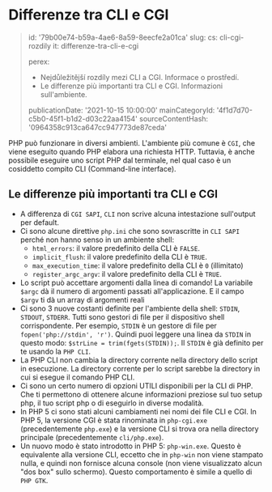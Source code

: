 Differenze tra CLI e CGI
========================

> id: '79b00e74-b59a-4ae6-8a59-8eecfe2a01ca'
> slug:
> 	cs: cli-cgi-rozdily
> 	it: differenze-tra-cli-e-cgi
> 
> perex:
> 	- Nejdůležitější rozdíly mezi CLI a CGI. Informace o prostředí.
> 	- Le differenze più importanti tra CLI e CGI. Informazioni sull'ambiente.
> 
> publicationDate: '2021-10-15 10:00:00'
> mainCategoryId: '4f1d7d70-c5b0-45f1-b1d2-d03c22aa4154'
> sourceContentHash: '0964358c913ca647cc947773de87ceda'

PHP può funzionare in diversi ambienti. L'ambiente più comune è `CGI`, che viene eseguito quando PHP elabora una richiesta HTTP. Tuttavia, è anche possibile eseguire uno script PHP dal terminale, nel qual caso è un cosiddetto compito CLI (Command-line interface).

Le differenze più importanti tra CLI e CGI
-------------------------------------

- A differenza di `CGI SAPI`, `CLI` non scrive alcuna intestazione sull'output per default.
- Ci sono alcune direttive `php.ini` che sono sovrascritte in `CLI SAPI` perché non hanno senso in un ambiente shell:
   - `html_errors`: il valore predefinito della CLI è `FALSE`.
   - `implicit_flush`: il valore predefinito della CLI è `TRUE`.
   - `max_execution_time`: il valore predefinito della CLI è `0` (illimitato)
   - `register_argc_argv`: il valore predefinito della CLI è `TRUE`.
- Lo script può accettare argomenti dalla linea di comando! La variabile `$argc` dà il numero di argomenti passati all'applicazione. E il campo `$argv` ti dà un array di argomenti reali
- Ci sono 3 nuove costanti definite per l'ambiente della shell: `STDIN`, `STDOUT`, `STDERR`. Tutti sono gestori di file per il dispositivo shell corrispondente. Per esempio, `STDIN` è un gestore di file per `fopen('php://stdin', 'r')`. Quindi puoi leggere una linea da `STDIN` in questo modo: `$strLine = trim(fgets(STDIN));`. Il `STDIN` è già definito per te usando la `PHP CLI`.
- La PHP CLI non cambia la directory corrente nella directory dello script in esecuzione. La directory corrente per lo script sarebbe la directory in cui si esegue il comando PHP CLI.
- Ci sono un certo numero di opzioni UTILI disponibili per la CLI di PHP. Che ti permettono di ottenere alcune informazioni preziose sul tuo setup php, il tuo script php o di eseguirlo in diverse modalità.
- In PHP 5 ci sono stati alcuni cambiamenti nei nomi dei file CLI e CGI. In PHP 5, la versione CGI è stata rinominata in `php-cgi.exe` (precedentemente `php.exe`) e la versione CLI si trova ora nella directory principale (precedentemente `cli/php.exe`).
- Un nuovo modo è stato introdotto in PHP 5: `php-win.exe`. Questo è equivalente alla versione CLI, eccetto che in `php-win` non viene stampato nulla, e quindi non fornisce alcuna console (non viene visualizzato alcun "dos box" sullo schermo). Questo comportamento è simile a quello di `PHP GTK`.
